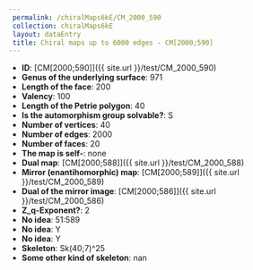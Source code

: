 ```yaml
--- 
 permalink: /chiralMaps6kE/CM_2000_590 
 collection: chiralMaps6kE
 layout: dataEntry
 title: Chiral maps up to 6000 edges - CM[2000;590]
---
```


- **ID**: [CM[2000;590]]({{ site.url }}/test/CM_2000_590)
- **Genus of the underlying surface**: 971
- **Length of the face**: 200
- **Valency**: 100
- **Length of the Petrie polygon**: 40
- **Is the automorphism group solvable?**: S
- **Number of vertices**: 40
- **Number of edges**: 2000
- **Number of faces**: 20
- **The map is self-**: none
- **Dual map**: [CM[2000;588]]({{ site.url }}/test/CM_2000_588)
- **Mirror (enantihomorphic) map**: [CM[2000;589]]({{ site.url }}/test/CM_2000_589)
- **Dual of the mirror image**: [CM[2000;586]]({{ site.url }}/test/CM_2000_586)
- **Z_q-Exponent?**: 2
- **No idea**:  51:589
- **No idea**: Y
- **No idea**: Y
- **Skeleton**: Sk(40;7)^25
- **Some other kind of skeleton**: nan
